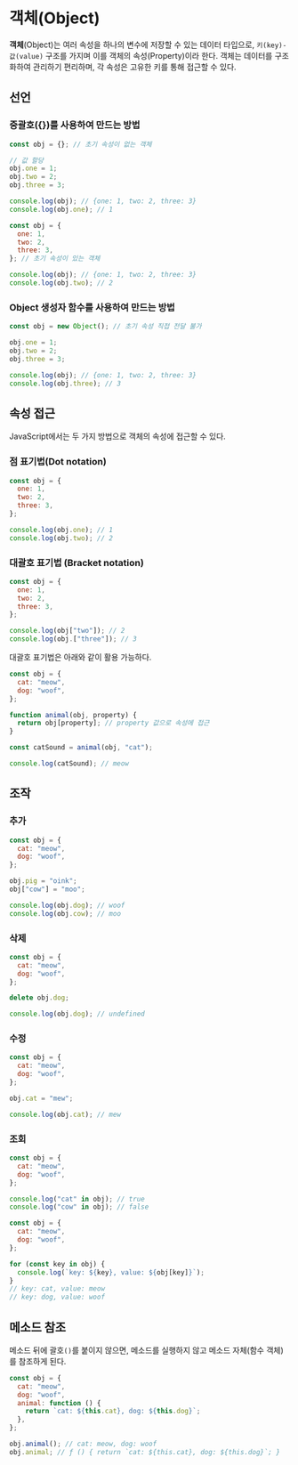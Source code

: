 # 객체(Object)

**객체**(Object)는 여러 속성을 하나의 변수에 저장할 수 있는 데이터 타입으로, `키(key)-값(value)` 구조를 가지며 이를 객체의 속성(Property)이라 한다. 객체는 데이터를 구조화하여 관리하기 편리하며, 각 속성은 고유한 키를 통해 접근할 수 있다.

## 선언

### 중괄호({})를 사용하여 만드는 방법

```js
const obj = {}; // 초기 속성이 없는 객체

// 값 할당
obj.one = 1;
obj.two = 2;
obj.three = 3;

console.log(obj); // {one: 1, two: 2, three: 3}
console.log(obj.one); // 1
```

```js
const obj = {
  one: 1,
  two: 2,
  three: 3,
}; // 초기 속성이 있는 객체

console.log(obj); // {one: 1, two: 2, three: 3}
console.log(obj.two); // 2
```

### Object 생성자 함수를 사용하여 만드는 방법

```js
const obj = new Object(); // 초기 속성 직접 전달 불가

obj.one = 1;
obj.two = 2;
obj.three = 3;

console.log(obj); // {one: 1, two: 2, three: 3}
console.log(obj.three); // 3
```

## 속성 접근

JavaScript에서는 두 가지 방법으로 객체의 속성에 접근할 수 있다.

### 점 표기법(Dot notation)

```js
const obj = {
  one: 1,
  two: 2,
  three: 3,
};

console.log(obj.one); // 1
console.log(obj.two); // 2
```

### 대괄호 표기법 (Bracket notation)

```js
const obj = {
  one: 1,
  two: 2,
  three: 3,
};

console.log(obj["two"]); // 2
console.log(obj.["three"]); // 3
```

대괄호 표기법은 아래와 같이 활용 가능하다.

```js
const obj = {
  cat: "meow",
  dog: "woof",
};

function animal(obj, property) {
  return obj[property]; // property 값으로 속성에 접근
}

const catSound = animal(obj, "cat");

console.log(catSound); // meow
```

## 조작

### 추가

```js
const obj = {
  cat: "meow",
  dog: "woof",
};

obj.pig = "oink";
obj["cow"] = "moo";

console.log(obj.dog); // woof
console.log(obj.cow); // moo
```

### 삭제

```js
const obj = {
  cat: "meow",
  dog: "woof",
};

delete obj.dog;

console.log(obj.dog); // undefined
```

### 수정

```js
const obj = {
  cat: "meow",
  dog: "woof",
};

obj.cat = "mew";

console.log(obj.cat); // mew
```

### 조회

```js
const obj = {
  cat: "meow",
  dog: "woof",
};

console.log("cat" in obj); // true
console.log("cow" in obj); // false
```

```js
const obj = {
  cat: "meow",
  dog: "woof",
};

for (const key in obj) {
  console.log(`key: ${key}, value: ${obj[key]}`);
}
// key: cat, value: meow
// key: dog, value: woof
```

## 메소드 참조

메소드 뒤에 괄호`()`를 붙이지 않으면, 메소드를 실행하지 않고 메소드 자체(함수 객체)를 참조하게 된다.

```js
const obj = {
  cat: "meow",
  dog: "woof",
  animal: function () {
    return `cat: ${this.cat}, dog: ${this.dog}`;
  },
};

obj.animal(); // cat: meow, dog: woof
obj.animal; // ƒ () { return `cat: ${this.cat}, dog: ${this.dog}`; }
```
